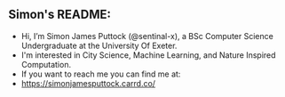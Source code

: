 ## Simon's README:
- Hi, I’m Simon James Puttock (@sentinal-x), a BSc Computer Science Undergraduate at the University Of Exeter.
- I'm interested in City Science, Machine Learning, and Nature Inspired Computation.
- If you want to reach me you can find me at: 
- https://simonjamesputtock.carrd.co/

<!---
sentinal-x/sentinal-x is a ✨ special ✨ repository because its `README.md` (this file) appears on your GitHub profile.
You can click the Preview link to take a look at your changes.
--->
